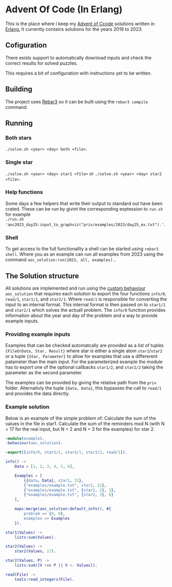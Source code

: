 # Advent Of Code (In Erlang)
This is the place where I keep my [Advent of Ccode](https://adventofcode.com/) solutions written in [Erlang.](https://www.erlang.org/) It currently contains solutions for the years 2019 to 2023.


## Cofiguration
There exists support to automatically download inputs and check the correct results for solved puzzles. 

This requires a bit of configuration with instructions yet to be written.


## Building
The project uses [Rebar3](https://rebar3.org/) so it can be built using the `rebar3 compile` command.

## Running

### Both stars  
`./solve.sh <year> <day> both <file>`.

### Single star
`./solve.sh <year> <day> star1 <file>` or 
`./solve.sh <year> <day> star2 <file>`.


### Help functions
Some days a few helpers that write their output to standard out have been crated. These can be run by givint the corresponding exptession to `run.sh` for example  
`./run.sh 'aoc2023_day25:input_to_graphviz("priv/examples/2023/day25_ex.txt").'`.

### Shell
To get access to the full functionallty a shell can be started using `rebar3 shell`. Where you as an example can run all examples from 2023 using the command `aoc_solution:run(2023, all, examples).`.


## The Solution structure
All solutions are implemented and run using the [custom behaviour](https://www.erlang.org/doc/design_principles/spec_proc#user-defined-behaviours) `aoc_solution` that requires each solution to export the four functions `info/0`, `read/1`, `star1/1`, and `star2/1`. Where `read/1` is responsible for converting the input to an internal format. This internal format is then passed on to `star1/1` and `star2/1` which solves the actuall problem. The `info/0` function provides information about the year and day of the problem and a way to provide example inputs.

### Providing example inputs
Examples that can be checked automatcally are provided as a list of tuples `{FileOrData, Star, Result}` where star is either a single atom `star1`/`star2` or a tuple `{Star, Parameter}` to allow for examples that use a differerent patameter than the main input. For the parameterized example the module has to export one of the optional callbacks `star1/2`, and `star2/2` taking the parameter as the second parameter.

The examples can be provided by giving the relative path from the `priv` folder. Alternativly the tuple `{data, Data}`, this bypasses the call to `read/1` and provides the data directly.

### Example solution
Below is an example of the simple problem of: Calculate the sum of the values in the file in star1. Calculate the sum of the reminders mod N (with N = 17 for the real input, but N = 2 and N = 3 for the examples) for star 2.

```erlang
-module(example).
-behaviour(aoc_solution).

-export([info/0, star1/1, star2/1, star2/2, read/1]).

info() ->
    Data = [1, 2, 3, 4, 5, 6],

    Examples = [
        {{data, Data}, star1, 21},
        {"examples/example.txt", star1, 21},
        {"examples/example.txt", {star2, 2}, 3},
        {"examples/example.txt", {star2, 3}, 6}
    ],

    maps:merge(aoc_solution:default_info(), #{
        problem => {0, 0},
        examples => Examples
    }).

star1(Values) ->
    lists:sum(Values).

star2(Values) ->
    star2(Values, 17).

star2(Values, P) ->
    lists:sum([V rem P || V <- Values]).

read(File) ->
    tools:read_integers(File).
```